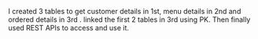 I created 3 tables to get customer details in 1st, menu details in 2nd  and ordered details in 3rd .
linked the first 2 tables in 3rd using PK.
Then finally used REST APIs to access and use it.
